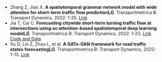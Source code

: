 * Zhang Z, Jiao X. <b>A spatiotemporal grammar network model with wide attention for short-term traffic flow prediction[J]</b>. Transportmetrica B: Transport Dynamics, 2022: 1-25. [Link](https://www.tandfonline.com/doi/abs/10.1080/21680566.2022.2135633)
* Jia T, Cai C. <b>Forecasting citywide short-term turning traffic flow at intersections using an attention-based spatiotemporal deep learning model[J]</b>. Transportmetrica B: Transport Dynamics, 2022: 1-23. [Link](https://www.tandfonline.com/doi/abs/10.1080/21680566.2022.2116125) [Code and Data](http://ggssc.whu.edu.cn/ggsscAssets/download/AttentionModel/code_and_data.zip)
* Xu D, Lin Z, Zhou L, et al. <b>A GATs-GAN framework for road traffic states forecasting[J]</b>. Transportmetrica B: Transport Dynamics, 2022: 1-13. [Link](https://www.tandfonline.com/doi/abs/10.1080/21680566.2022.2030825)
